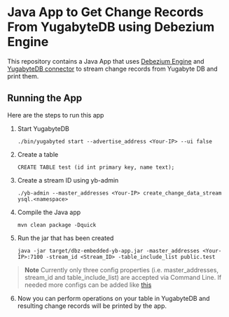 # Java App to Get Change Records From YugabyteDB using Debezium Engine

This repository contains a Java App that uses [Debezium Engine](https://debezium.io/documentation/reference/stable/development/engine.html) and [YugabyteDB connector](https://github.com/yugabyte/debezium-connector-yugabytedb/tree/main) to stream change records from Yugabyte DB and print them.

## Running the App

Here are the steps to run this app

1. Start YugabyteDB
    ```
    ./bin/yugabyted start --advertise_address <Your-IP> --ui false
    ```
2.  Create a table
    ```
    CREATE TABLE test (id int primary key, name text);
    ```
3. Create a stream ID using yb-admin
    ```
    ./yb-admin --master_addresses <Your-IP> create_change_data_stream ysql.<namespace>
    ```
4. Compile the Java app
    ```
    mvn clean package -Dquick
    ```
5. Run the jar that has been created
    ```
    java -jar target/dbz-embedded-yb-app.jar -master_addresses <Your-IP>:7100 -stream_id <Stream_ID> -table_include_list public.test
    ```
> **Note**
> Currently only three config properties (i.e. master_addresses, stream_id and table_include_list) are accepted via Command Line. If needed more configs can be added like [this](https://github.com/Sumukh-Phalgaonkar/dbz-embedded-yb-app/blob/main/src/main/java/com/dbzapp/CmdLineOpts.java#L65)

6. Now you can perform operations on your table in YugabyteDB and resulting change records will be printed by the app.
